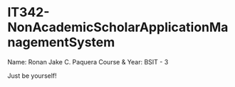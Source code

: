 # IT342-NonAcademicScholarApplicationManagementSystem



Name: Ronan Jake C. Paquera
Course & Year: BSIT - 3

Just be yourself!
